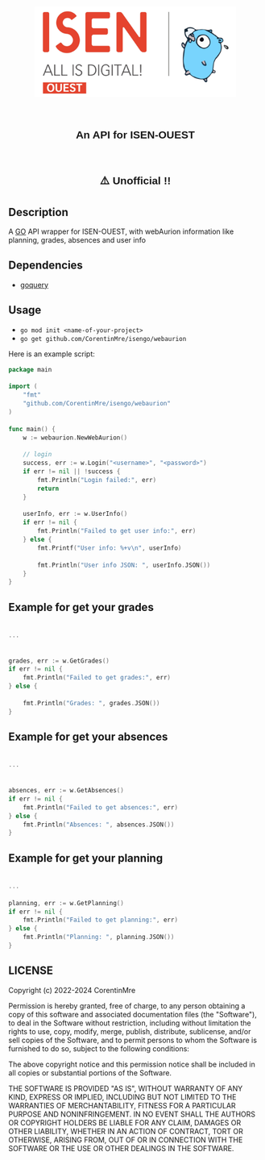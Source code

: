 <br>
<p align="center"><img width="400" alt="Logo" src="https://raw.githubusercontent.com/CorentinMre/isengo/main/images/icon.jpg"></a></p>

<br/>

<h2 style="font-family: sans-serif; font-weight: normal;" align="center"><strong>An API for ISEN-OUEST</strong></h2>

<br/>

<h2 style="font-family: sans-serif; font-weight: normal;" align="center"><strong>⚠️ Unofficial !!</strong></h2>

## Description

A [GO](https://go.dev/) API wrapper for ISEN-OUEST, with webAurion information like planning, grades, absences and user info

## Dependencies

- [goquery](https://github.com/PuerkitoBio/goquery)

## Usage
- `go mod init <name-of-your-project>`
- `go get github.com/CorentinMre/isengo/webaurion`

Here is an example script:

```go
package main

import (
	"fmt"
	"github.com/CorentinMre/isengo/webaurion"
)

func main() {
	w := webaurion.NewWebAurion()

	// login
	success, err := w.Login("<username>", "<password>")
	if err != nil || !success {
		fmt.Println("Login failed:", err)
		return
	}

	userInfo, err := w.UserInfo()
	if err != nil {
		fmt.Println("Failed to get user info:", err)
	} else {
		fmt.Printf("User info: %+v\n", userInfo)

		fmt.Println("User info JSON: ", userInfo.JSON())
	}
}

```

## Example for get your grades

```go

...


grades, err := w.GetGrades()
if err != nil {
    fmt.Println("Failed to get grades:", err)
} else {

    fmt.Println("Grades: ", grades.JSON())
}

```

## Example for get your absences

```go

...


absences, err := w.GetAbsences()
if err != nil {
    fmt.Println("Failed to get absences:", err)
} else {
    fmt.Println("Absences: ", absences.JSON())
}

```

## Example for get your planning

```go

...

planning, err := w.GetPlanning()
if err != nil {
    fmt.Println("Failed to get planning:", err)
} else {
    fmt.Println("Planning: ", planning.JSON())
}

```

## LICENSE

Copyright (c) 2022-2024 CorentinMre

Permission is hereby granted, free of charge, to any person obtaining a copy
of this software and associated documentation files (the "Software"), to deal
in the Software without restriction, including without limitation the rights
to use, copy, modify, merge, publish, distribute, sublicense, and/or sell
copies of the Software, and to permit persons to whom the Software is
furnished to do so, subject to the following conditions:

The above copyright notice and this permission notice shall be included in all
copies or substantial portions of the Software.

THE SOFTWARE IS PROVIDED "AS IS", WITHOUT WARRANTY OF ANY KIND, EXPRESS OR
IMPLIED, INCLUDING BUT NOT LIMITED TO THE WARRANTIES OF MERCHANTABILITY,
FITNESS FOR A PARTICULAR PURPOSE AND NONINFRINGEMENT. IN NO EVENT SHALL THE
AUTHORS OR COPYRIGHT HOLDERS BE LIABLE FOR ANY CLAIM, DAMAGES OR OTHER
LIABILITY, WHETHER IN AN ACTION OF CONTRACT, TORT OR OTHERWISE, ARISING FROM,
OUT OF OR IN CONNECTION WITH THE SOFTWARE OR THE USE OR OTHER DEALINGS IN THE
SOFTWARE.
